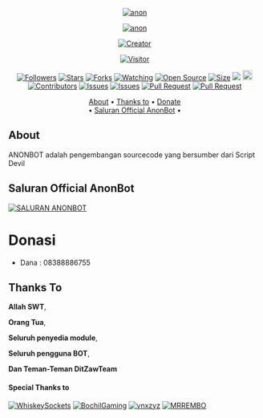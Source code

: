 <p align="center">
 <a href="https://github.com/MRREMBO">
        <img
            src="https://readme-typing-svg.herokuapp.com?size=150&color=48006E&vCenter=true&width=650&height=200&lines=ANONBOT"
            alt="anon"
        />
    </a>
 </p>

<p align="center">
    <a href="https://github.com/MRREMBO">
        <img
            src="https://readme-typing-svg.herokuapp.com/?size=15&width=215&color=48006E&vCenter=true&lines=MAKE+YOUR+LIFE+MORE+EFFICIENT!"
            alt="anon"
        />
    </a>
</p>

<p align="center">
<a href="https://github.com/MRREMBO"><img title="Creator" src="https://img.shields.io/badge/Creator-MRREMBO-blue.svg?style=for-the-badge&logo=github"></a>
</p>
<p align="center">
<a href="https://visitor-badge.glitch.me/badge?page_id=MRREMBO/Anonbot-version-1.0.0"><img title="Visitor" src="https://visitor-badge.glitch.me/badge?page_id=MRREMBO/Anonbot-version-1.0.0"></a>
</p>
<p align="center">
<a href="https://github.com/MRREMBO/followers"><img title="Followers" src="https://img.shields.io/github/followers/MRREMBO?color=red&style=flat-square"></a>
<a href="https://github.com/MRREMBO/Anonbot-version-1.0.0/stargazers/"><img title="Stars" src="https://img.shields.io/github/stars/MRREMBO/Anonbot-version-1.0.0?color=yellow&style=flat-square"></a>
<a href="https://github.com/MRREMBO/Anonbot-version-1.0.0/network/members"><img title="Forks" src="https://img.shields.io/github/forks/MRREMBO/Anonbot-version-1.0.0?color=red&style=flat-square"></a>
<a href="https://github.com/MRREMBO/Anonbot-version-1.0.0/watchers"><img title="Watching" src="https://img.shields.io/github/watchers/MRREMBO/Anonbot-version-1.0.0?label=Watchers&color=blue&style=flat-square"></a>
<a href="https://github.com/MRREMBO/Anonbot-version-1.0.0"><img title="Open Source" src="https://badges.frapsoft.com/os/v2/open-source.svg?v=103"></a>
<a href="https://github.com/MRREMBO/Anonbot-version-1.0.0/"><img title="Size" src="https://img.shields.io/github/repo-size/MRREMBO/Anonbot-version-1.0.0?style=flat-square&color=green"></a>
<a href="https://hits.seeyoufarm.com"><img src="https://hits.seeyoufarm.com/api/count/incr/badge.svg?url=https://github.com/MRREMBO/Anonbot-version-1.0.0/&count_bg=%2379C83D&title_bg=%23555555&icon=probot.svg&icon_color=%2300FF6D&title=hits&edge_flat=false"/></a>
<a href="https://github.com/MRREMBO/Anonbot-version-1.0.0/graphs/commit-activity"><img height="20" src="https://img.shields.io/badge/Maintained%3F-yes-green.svg"></a>
<a href="https://github.com/MRREMBO/Anonbot-version-1.0.0/graphs/contributors"><img title="Contributors" src="https://img.shields.io/github/contributors/MRREMBO/Anonbot-version-1.0.0?label=Contributors&color=blue&style=flat-square"></a>
<a href="https://github.com/MRREMBO/Anonbot-version-1.0.0/issues"><img title="Issues" src="https://img.shields.io/github/issues/MRREMBO/Anonbot-version-1.0.0?label=Issues&color=success&style=flat-square"></a>
<a href="https://github.com/MRREMBO/Anonbot-version-1.0.0/issues?q=is%3Aissue+is%3Aclosed"><img title="Issues" src="https://img.shields.io/github/issues-closed/MRREMBO/Anonbot-version-1.0.0?label=Issues&color=red&style=flat-square"></a>
<a href="https://github.com/MRREMBO/Anonbot-version-1.0.0/pulls"><img title="Pull Request" src="https://img.shields.io/github/issues-pr/MRREMBO/Anonbot-version-1.0.0?label=PullRequest&color=success&style=flat-square"></a>
<a href="https://github.com/MRREMBO/Anonbot-version-1.0.0/pulls?q=is%3Apr+is%3Aclosed"><img title="Pull Request" src="https://img.shields.io/github/issues-pr-closed/MRREMBO/Anonbot-version-1.0.0?label=PullRequest&color=red&style=flat-square"></a>
</p>

<p align="center">
  <a href="https://github.com/MRREMBO/Anonbot-version-1.0.0/#about">About</a> •
  <a href="https://github.com/MRREMBO/Anonbot-version-1.0.0/#thanks-to">Thanks to</a> •
  <a href="https://github.com/MRREMBO/Anonbot-version-1.0.0/#donasi">Donate</a></br> •
  <a href="https://github.com/MRREMBO/Anonbot-version-1.0.0/#Saluran Anonbot"> Saluran Official AnonBot</a> •

</p>

## About
ANONBOT adalah pengembangan sourcecode yang bersumber dari Script Devil

## Saluran Official AnonBot
[![SALURAN ANONBOT](https://img.shields.io/badge/WhatsApp%20Group-25D366?style=for-the-badge&logo=whatsapp&logoColor=white)](https://whatsapp.com/channel/0029VaefNUh8fewkWweWk535)

# Donasi
- Dana   : 08388886755

## Thanks To 
**Allah SWT**,

**Orang Tua**,

**Seluruh penyedia module**,

**Seluruh pengguna BOT**,

**Dan Teman-Teman DitZawTeam**


#### Special Thanks to
[![WhiskeySockets](https://github.com/WhiskeySockets.png?size=100)](https://github.com/WhiskeySockets)
[![BochilGaming](https://github.com/BochilGaming.png?size=100)](https://github.com/BochilGaming)
[![vnxzyz](https://github.com/vnxzyz.png?size=50)](https://github.com/vnxzyz)
[![MRREMBO](https://github.com/MRREMBO.png?size=100)](https://github.com/MRREMBO)
